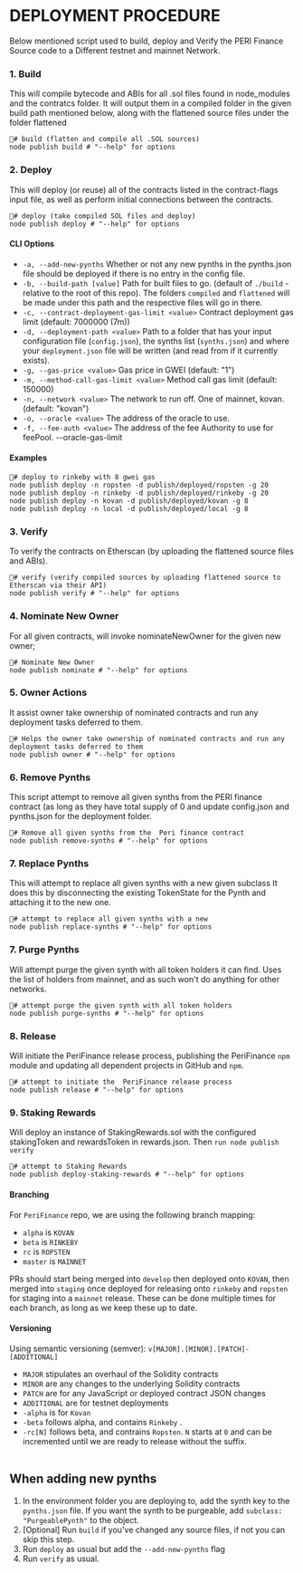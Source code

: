 # DEPLOYMENT PROCEDURE

Below mentioned script used to build, deploy and Verify the PERI Finance Source code to a Different testnet and mainnet Network.

### 1. Build <a href="1-build" id="1-build"></a>

This will compile bytecode and ABIs for all .sol files found in node\_modules and the contratcs folder. It will output them in a compiled  folder in the given build path mentioned below, along with the flattened source files under the folder flattened

```
# build (flatten and compile all .SOL sources)
node publish build # "--help" for options
```

### 2. Deploy <a href="2-deploy" id="2-deploy"></a>

This will deploy (or reuse) all of the contracts listed in the contract-flags input file, as well as perform initial connections between the contracts.

```
# deploy (take compiled SOL files and deploy)
node publish deploy # "--help" for options
```

#### CLI Options <a href="cli-options" id="cli-options"></a>

* `-a, --add-new-pynths` Whether or not any new pynths in the pynths.json file should be deployed if there is no entry in the config file.
* `-b, --build-path [value]` Path for built files to go. (default of `./build` - relative to the root of this repo). The folders `compiled` and `flattened` will be made under this path and the respective files will go in there.
* `-c, --contract-deployment-gas-limit <value>` Contract deployment gas limit (default: 7000000 (7m))
* `-d, --deployment-path <value>` Path to a folder that has your input configuration file (`config.json`), the synths list (`synths.json`) and where your `deployment.json` file will be written (and read from if it currently exists). &#x20;
* `-g, --gas-price <value>` Gas price in GWEI (default: "1")
* `-m, --method-call-gas-limit <value>` Method call gas limit (default: 150000)
* `-n, --network <value>` The network to run off. One of mainnet, kovan. (default: "kovan")
* `-o, --oracle <value>` The address of the oracle to use.&#x20;
* `-f, --fee-auth <value>` The address of the fee Authority to use for feePool.  --oracle-gas-limit&#x20;

#### Examples <a href="examples" id="examples"></a>

```
# deploy to rinkeby with 8 gwei gas
node publish deploy -n ropsten -d publish/deployed/ropsten -g 20
node publish deploy -n rinkeby -d publish/deployed/rinkeby -g 20
node publish deploy -n kovan -d publish/deployed/kovan -g 8
node publish deploy -n local -d publish/deployed/local -g 8
```

### 3. Verify <a href="3-verify" id="3-verify"></a>

To verify the contracts on Etherscan (by uploading the flattened source files and ABIs).

```
# verify (verify compiled sources by uploading flattened source to Etherscan via their API)
node publish verify # "--help" for options
```

### 4. Nominate New Owner <a href="4-nominate-new-owner" id="4-nominate-new-owner"></a>

For all given contracts, will invoke nominateNewOwner for the given new owner;

```
# Nominate New Owner
node publish nominate # "--help" for options
```

### 5. Owner Actions <a href="5-owner-actions" id="5-owner-actions"></a>

It assist owner take ownership of nominated contracts and run any deployment tasks deferred to them.

```
# Helps the owner take ownership of nominated contracts and run any deployment tasks deferred to them
node publish owner # "--help" for options
```

### 6. Remove **P**ynths <a href="6-remove-synths" id="6-remove-synths"></a>

This script attempt to remove all given synths from the PERI finance contract (as long as they have total supply of 0 and update config.json and pynths.json for the deployment folder.

```
# Remove all given synths from the  Peri finance contract
node publish remove-synths # "--help" for options
```

### 7. Replace Pynths <a href="7-replace-synths" id="7-replace-synths"></a>

This will attempt to replace all given synths with a new given subclass It does this by disconnecting the existing TokenState for the Pynth and attaching it to the new one.

```
# attempt to replace all given synths with a new
node publish replace-synths # "--help" for options
```

### 7. Purge Pynths <a href="7-purge-synths" id="7-purge-synths"></a>

Will attempt purge the given synth with all token holders it can find. Uses the list of holders from mainnet, and as such won't do anything for other networks.

```
# attempt purge the given synth with all token holders
node publish purge-synths # "--help" for options
```

### 8. Release <a href="8-release" id="8-release"></a>

Will initiate the  PeriFinance release process, publishing the PeriFinance `npm` module and updating all dependent projects in GitHub and `npm`.

```
# attempt to initiate the  PeriFinance release process
node publish release # "--help" for options
```

### 9. Staking Rewards <a href="9-staking-rewards" id="9-staking-rewards"></a>

Will deploy an instance of StakingRewards.sol with the configured stakingToken and rewardsToken in rewards.json. Then `run node publish verify`

```
# attempt to Staking Rewards
node publish deploy-staking-rewards # "--help" for options
```

#### Branching

For `PeriFinance` repo, we are using the following branch mapping:

* `alpha` is `KOVAN`
* `beta` is `RINKEBY`
* `rc` is `ROPSTEN`
* `master` is `MAINNET`

PRs should start being merged into `develop` then deployed onto `KOVAN`, then merged into `staging` once deployed for releasing onto `rinkeby` and `ropsten` for staging into a `mainnet` release. These can be done multiple times for each branch, as long as we keep these up to date.

#### Versioning <a href="versioning" id="versioning"></a>

Using semantic versioning (semver): `v[MAJOR].[MINOR].[PATCH]-[ADDITIONAL]`

* `MAJOR` stipulates an overhaul of the Solidity contracts
* `MINOR` are any changes to the underlying Solidity contracts
* `PATCH` are for any JavaScript or deployed contract JSON changes
* `ADDITIONAL` are for testnet deployments
* `-alpha` is for `Kovan`
* `-beta` follows alpha, and contains `Rinkeby` .
* `-rc[N]` follows beta, and contrains `Ropsten`. `N` starts at `0` and can be incremented until we are ready to release without the suffix.

|   |
| - |

## When adding new pynths <a href="when-adding-new-synths" id="when-adding-new-synths"></a>

1. In the environment folder you are deploying to, add the synth key to the `pynths.json` file. If you want the synth to be purgeable, add `subclass: "PurgeablePynth"` to the object.
2. \[Optional] Run `build` if you've changed any source files, if not you can skip this step.
3. Run `deploy` as usual but add the `--add-new-pynths` flag
4. Run `verify` as usual.
